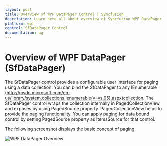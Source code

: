 ```yaml
---
layout: post
title: Overview of WPF DataPager Control | Syncfusion
description: Learn here all about overview of Syncfusion WPF DataPager (SfDataPager) control, its elements and more.
platform: wpf
control: SfDataPager Control
documentation: ug
---
```


# Overview of WPF DataPager (SfDataPager)

The SfDataPager control provides a configurable user interface for paging using a data collection. You can bind the SfDataPager to any IEnumerable <a>(http://msdn.microsoft.com/en-us/library/system.collections.ienumerable(v=vs.95).aspx)collection</a>. The SfDataPager control wraps the collection internally in PagedCollectionView and exposes by using PagedSource property. PagedCollectionView helps to provide the paging functionality. You can apply paging for data bound control by setting PagedSource property as ItemsSource for that control.

The following screenshot displays the basic concept of paging.

![WPF DataPager Overview](overview_images/wpf-datapager.png)



